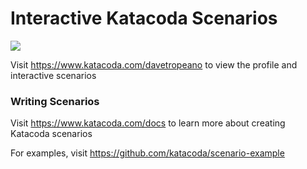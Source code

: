 # Interactive Katacoda Scenarios

[![](http://shields.katacoda.com/katacoda/davetropeano/count.svg)](https://www.katacoda.com/davetropeano "Get your profile on Katacoda.com")

Visit https://www.katacoda.com/davetropeano to view the profile and interactive scenarios

### Writing Scenarios
Visit https://www.katacoda.com/docs to learn more about creating Katacoda scenarios

For examples, visit https://github.com/katacoda/scenario-example
